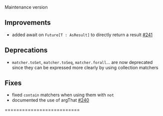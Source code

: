 Maintenance version

## Improvements

 * added await on `Future[T : AsResult]` to directly return a result [#241](http://github.com/etorreborre/specs2/issues/241)

## Deprecations

 * `matcher.toSet`, `matcher.toSeq`, `matcher.forall`... are now deprecated since they can be expressed more clearly by using collection matchers

## Fixes

 * fixed `contain` matchers when using them with `not`
 * documented the use of argThat [#240](http://github.com/etorreborre/specs2/issues/240)


 ==========================


